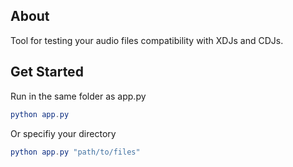 About
-----
Tool for testing your audio files compatibility with XDJs and CDJs.

Get Started
-----------
Run in the same folder as app.py
```elm
python app.py
```

Or specifiy your directory
```elm
python app.py "path/to/files"
```
